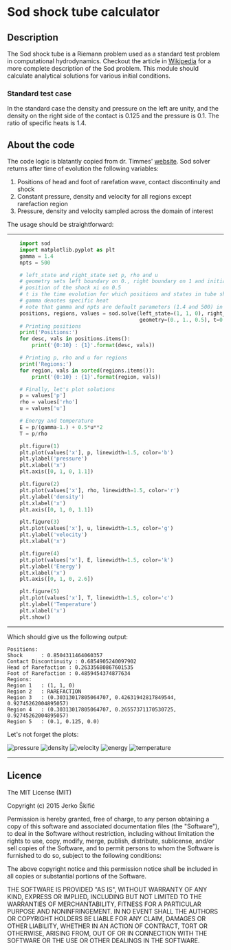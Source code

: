 # Sod shock tube calculator

## Description
The Sod shock tube is a Riemann problem used as a standard test problem in computational hydrodynamics.
Checkout the article in [Wikipedia](http://en.wikipedia.org/wiki/Sod_shock_tube)
for a more complete description of the Sod problem.
This module should calculate analytical solutions for various initial conditions.

### Standard test case
In the standard case the density and pressure on the left are unity,
and the density on the right side of the contact is 0.125 and the pressure is 0.1.
The ratio of specific heats is 1.4.


## About the code
The code logic is blatantly copied from dr. Timmes' [website](http://cococubed.asu.edu/code_pages/exact_riemann.shtml).
Sod solver returns after time of evolution the following variables:
1. Positions of head and foot of rarefation wave, contact discontinuity and shock
2. Constant pressure, density and velocity for all regions except rarefaction region
3. Pressure, density and velocity sampled across the domain of interest

The usage should be straightforward:

---

```python
    import sod
    import matplotlib.pyplot as plt
    gamma = 1.4
    npts = 500

    # left_state and right_state set p, rho and u
    # geometry sets left boundary on 0., right boundary on 1 and initial
    # position of the shock xi on 0.5
    # t is the time evolution for which positions and states in tube should be calculated
    # gamma denotes specific heat
    # note that gamma and npts are default parameters (1.4 and 500) in solve function
    positions, regions, values = sod.solve(left_state=(1, 1, 0), right_state=(0.1, 0.125, 0.),
                                           geometry=(0., 1., 0.5), t=0.2, gamma=gamma, npts=npts)
    # Printing positions
    print('Positions:')
    for desc, vals in positions.items():
        print('{0:10} : {1}'.format(desc, vals))

    # Printing p, rho and u for regions
    print('Regions:')
    for region, vals in sorted(regions.items()):
        print('{0:10} : {1}'.format(region, vals))

    # Finally, let's plot solutions
    p = values['p']
    rho = values['rho']
    u = values['u']

    # Energy and temperature
    E = p/(gamma-1.) + 0.5*u**2
    T = p/rho

    plt.figure(1)
    plt.plot(values['x'], p, linewidth=1.5, color='b')
    plt.ylabel('pressure')
    plt.xlabel('x')
    plt.axis([0, 1, 0, 1.1])

    plt.figure(2)
    plt.plot(values['x'], rho, linewidth=1.5, color='r')
    plt.ylabel('density')
    plt.xlabel('x')
    plt.axis([0, 1, 0, 1.1])

    plt.figure(3)
    plt.plot(values['x'], u, linewidth=1.5, color='g')
    plt.ylabel('velocity')
    plt.xlabel('x')

    plt.figure(4)
    plt.plot(values['x'], E, linewidth=1.5, color='k')
    plt.ylabel('Energy')
    plt.xlabel('x')
    plt.axis([0, 1, 0, 2.6])

    plt.figure(5)
    plt.plot(values['x'], T, linewidth=1.5, color='c')
    plt.ylabel('Temperature')
    plt.xlabel('x')
    plt.show()
```

---

Which should give us the following output:
```
Positions:
Shock      : 0.8504311464060357
Contact Discontinuity : 0.6854905240097902
Head of Rarefaction : 0.26335680867601535
Foot of Rarefaction : 0.4859454374877634
Regions:
Region 1   : (1, 1, 0)
Region 2   : RAREFACTION
Region 3   : (0.30313017805064707, 0.42631942817849544, 0.92745262004895057)
Region 4   : (0.30313017805064707, 0.26557371170530725, 0.92745262004895057)
Region 5   : (0.1, 0.125, 0.0)
```
Let's not forget the plots:

![pressure](/figs/pressure.png)
![density](/figs/density.png)
![velocity](/figs/velocity.png)
![energy](/figs/energy.png)
![temperature](/figs/temperature.png)

---

## Licence

The MIT License (MIT)

Copyright (c) 2015 Jerko Škifić

Permission is hereby granted, free of charge, to any person obtaining a copy
of this software and associated documentation files (the "Software"), to deal
in the Software without restriction, including without limitation the rights
to use, copy, modify, merge, publish, distribute, sublicense, and/or sell
copies of the Software, and to permit persons to whom the Software is
furnished to do so, subject to the following conditions:

The above copyright notice and this permission notice shall be included in all
copies or substantial portions of the Software.

THE SOFTWARE IS PROVIDED "AS IS", WITHOUT WARRANTY OF ANY KIND, EXPRESS OR
IMPLIED, INCLUDING BUT NOT LIMITED TO THE WARRANTIES OF MERCHANTABILITY,
FITNESS FOR A PARTICULAR PURPOSE AND NONINFRINGEMENT. IN NO EVENT SHALL THE
AUTHORS OR COPYRIGHT HOLDERS BE LIABLE FOR ANY CLAIM, DAMAGES OR OTHER
LIABILITY, WHETHER IN AN ACTION OF CONTRACT, TORT OR OTHERWISE, ARISING FROM,
OUT OF OR IN CONNECTION WITH THE SOFTWARE OR THE USE OR OTHER DEALINGS IN THE
SOFTWARE.